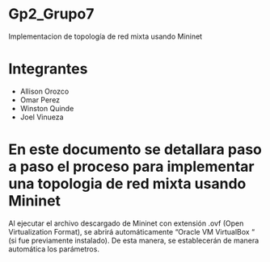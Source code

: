 # Gp2_Grupo7
Implementacion de topología de red mixta usando Mininet

# Integrantes
- Allison Orozco
- Omar Perez
- Winston Quinde
- Joel Vinueza

# En este documento se detallara paso a paso el proceso para implementar una topologia de red mixta usando Mininet
Al ejecutar el archivo descargado de Mininet con extensión .ovf (Open Virtualization Format), se abrirá automáticamente “Oracle VM VirtualBox “ (si fue previamente instalado). De esta manera, se establecerán de manera automática los parámetros.
